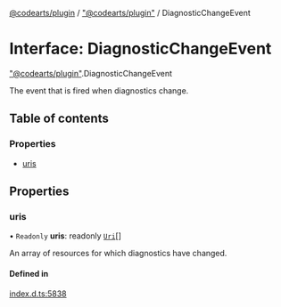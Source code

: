 [@codearts/plugin](../README.md) / ["@codearts/plugin"](../modules/_codearts_plugin_.md) / DiagnosticChangeEvent

# Interface: DiagnosticChangeEvent

["@codearts/plugin"](../modules/_codearts_plugin_.md).DiagnosticChangeEvent

The event that is fired when diagnostics change.

## Table of contents

### Properties

- [uris](codearts_plugin_.DiagnosticChangeEvent.md#uris)

## Properties

### uris

• `Readonly` **uris**: readonly [`Uri`](../classes/codearts_plugin_.Uri.md)[]

An array of resources for which diagnostics have changed.

#### Defined in

[index.d.ts:5838](https://github.com/huaweicloud/cloudide-plugin-api/blob/a055dd0/index.d.ts#L5838)
